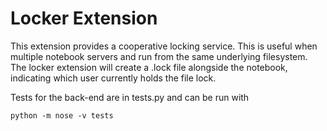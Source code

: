 
# Locker Extension

This extension provides a cooperative locking service. This is useful
when multiple notebook servers and run from the same underlying filesystem.
The locker extension will create a .lock file alongside the notebook,
indicating which user currently holds the file lock.

Tests for the back-end are in tests.py and can be run with
```
python -m nose -v tests
```



